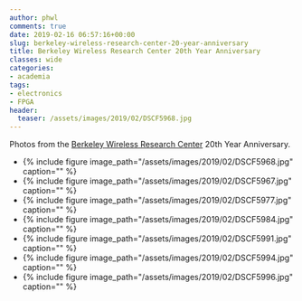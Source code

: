 ```yaml
---
author: phwl
comments: true
date: 2019-02-16 06:57:16+00:00
slug: berkeley-wireless-research-center-20-year-anniversary
title: Berkeley Wireless Research Center 20th Year Anniversary
classes: wide
categories:
- academia
tags:
- electronics
- FPGA
header:
  teaser: /assets/images/2019/02/DSCF5968.jpg
---
```


Photos from the [Berkeley Wireless Research Center](https://bwrc.eecs.berkeley.edu/) 20th Year Anniversary.

  * {% include figure image_path="/assets/images/2019/02/DSCF5968.jpg" caption="" %}
  * {% include figure image_path="/assets/images/2019/02/DSCF5967.jpg" caption="" %}
  * {% include figure image_path="/assets/images/2019/02/DSCF5977.jpg" caption="" %}
  * {% include figure image_path="/assets/images/2019/02/DSCF5984.jpg" caption="" %}
  * {% include figure image_path="/assets/images/2019/02/DSCF5991.jpg" caption="" %}
  * {% include figure image_path="/assets/images/2019/02/DSCF5994.jpg" caption="" %}
  * {% include figure image_path="/assets/images/2019/02/DSCF5996.jpg" caption="" %}


